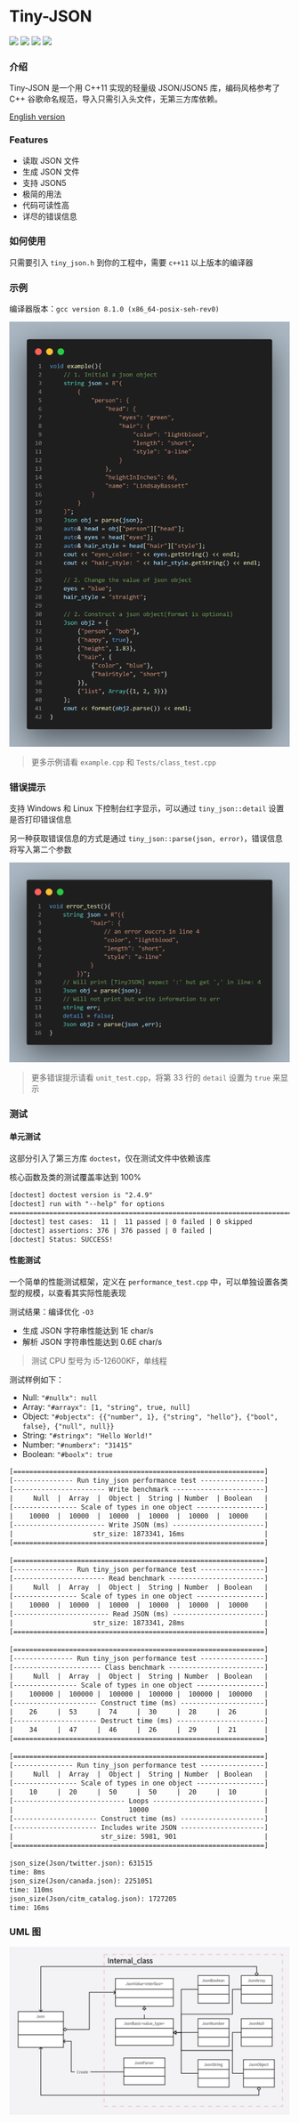 # Tiny-JSON
![](https://img.shields.io/badge/c%2B%2B-11-blue) ![](https://img.shields.io/badge/release-v2.0-blue) ![](https://img.shields.io/badge/coverage-100%25-green) ![](https://img.shields.io/badge/license-mit-blue)

### 介绍
Tiny-JSON 是一个用 C++11 实现的轻量级 JSON/JSON5 库，编码风格参考了 C++ 谷歌命名规范，导入只需引入头文件，无第三方库依赖。

[English version](https://github.com/Syan-Lin/Tiny-JSON/blob/main/README-en.md)

### Features
- 读取 JSON 文件
- 生成 JSON 文件
- 支持 JSON5
- 极简的用法
- 代码可读性高
- 详尽的错误信息

### 如何使用
只需要引入 `tiny_json.h` 到你的工程中，需要 `c++11` 以上版本的编译器

### 示例
编译器版本：`gcc version 8.1.0 (x86_64-posix-seh-rev0)`

![code](Res/example.png)

>更多示例请看 `example.cpp` 和 `Tests/class_test.cpp`

### 错误提示
支持 Windows 和 Linux 下控制台红字显示，可以通过 `tiny_json::detail` 设置是否打印错误信息

另一种获取错误信息的方式是通过 `tiny_json::parse(json, error)`，错误信息将写入第二个参数

![code](Res/error.png)

>更多错误提示请看 `unit_test.cpp`，将第 33 行的 `detail` 设置为 `true` 来显示

### 测试
#### 单元测试
这部分引入了第三方库 `doctest`，仅在测试文件中依赖该库

核心函数及类的测试覆盖率达到 100%
```
[doctest] doctest version is "2.4.9"
[doctest] run with "--help" for options
===============================================================================
[doctest] test cases:  11 |  11 passed | 0 failed | 0 skipped
[doctest] assertions: 376 | 376 passed | 0 failed |
[doctest] Status: SUCCESS!
```

#### 性能测试
一个简单的性能测试框架，定义在 `performance_test.cpp` 中，可以单独设置各类型的规模，以查看其实际性能表现

测试结果：编译优化 `-O3`
- 生成 JSON 字符串性能达到 1E char/s
- 解析 JSON 字符串性能达到 0.6E char/s

>测试 CPU 型号为 i5-12600KF，单线程

测试样例如下：
- Null: `"#nullx": null`
- Array: `"#arrayx": [1, "string", true, null]`
- Object: `"#objectx": {{"number", 1}, {"string", "hello"}, {"bool", false}, {"null", null}}`
- String: `"#stringx": "Hello World!"`
- Number: `"#numberx": "31415"`
- Boolean: `"#boolx": true`
```
[===============================================================]
[--------------- Run tiny_json performance test ----------------]
[----------------------- Write benchmark -----------------------]
|     Null  |  Array  |  Object |  String | Number  | Boolean   |
[---------------- Scale of types in one object -----------------]
|    10000  |  10000  |  10000  |  10000  |  10000  |  10000    |
[----------------------- Write JSON (ms) -----------------------]
|                    str_size: 1873341, 16ms                    |
[===============================================================]

[===============================================================]
[--------------- Run tiny_json performance test ----------------]
[----------------------- Read benchmark ------------------------]
|     Null  |  Array  |  Object |  String | Number  | Boolean   |
[---------------- Scale of types in one object -----------------]
|    10000  |  10000  |  10000  |  10000  |  10000  |  10000    |
[------------------------ Read JSON (ms) -----------------------]
|                    str_size: 1873341, 28ms                    |
[===============================================================]

[===============================================================]
[--------------- Run tiny_json performance test ----------------]
[---------------------- Class benchmark ------------------------]
|     Null  |  Array  |  Object |  String | Number  | Boolean   |
[---------------- Scale of types in one object -----------------]
|    100000 |  100000 |  100000 |  100000 |  100000 |  100000   |
[--------------------- Construct time (ms) ---------------------]
|    26     |  53     |  74     |  30     |  28     |  26       |
[--------------------- Destruct time (ms) ----------------------]
|    34     |  47     |  46     |  26     |  29     |  21       |
[===============================================================]

[===============================================================]
[--------------- Run tiny_json performance test ----------------]
|     Null  |  Array  |  Object |  String | Number  | Boolean   |
[---------------- Scale of types in one object -----------------]
|    10     |  20     |  50     |  50     |  20     |  10       |
[---------------------------- Loops ----------------------------]
|                             10000                             |
[--------------------- Construct time (ms) ---------------------]
[--------------------- Includes write JSON ---------------------]
|                      str_size: 5981, 901                      |
[===============================================================]

json_size(Json/twitter.json): 631515
time: 8ms
json_size(Json/canada.json): 2251051
time: 110ms
json_size(Json/citm_catalog.json): 1727205
time: 16ms
```

### UML 图
![uml](Res/uml.jpg)
